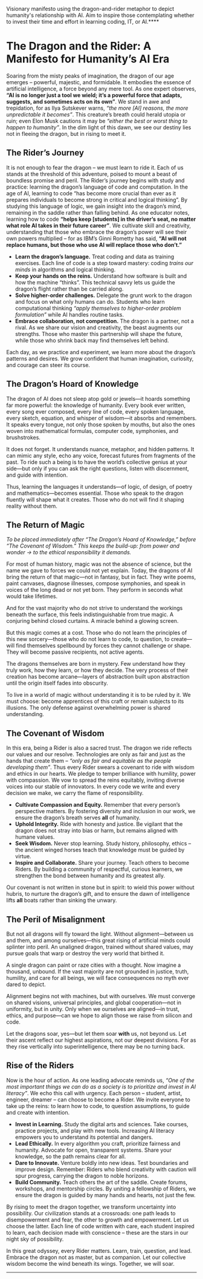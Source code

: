 Visionary manifesto using the dragon-and-rider metaphor to depict humanity's relationship with AI. Aim to inspire those contemplating whether to invest their time and effort in learning coding, IT, or AI.****

# The Dragon and the Rider: A Manifesto for Humanity’s AI Era

Soaring from the misty peaks of imagination, the dragon of our age emerges – powerful, majestic, and formidable.  It embodies the essence of artificial intelligence, a force beyond any mere tool.  As one expert observes, **“AI is no longer just a tool we wield; it’s a powerful force that adapts, suggests, and sometimes acts on its own”**. We stand in awe and trepidation, for as Ilya Sutskever warns, *“the more \[AI] reasons, the more unpredictable it becomes”*.  This creature’s breath could herald utopia or ruin; even Elon Musk cautions it may be *“either the best or worst thing to happen to humanity”*.  In the dim light of this dawn, we see our destiny lies not in fleeing the dragon, but in rising to meet it.

## The Rider’s Journey

It is not enough to fear the dragon – we must learn to ride it.  Each of us stands at the threshold of this adventure, poised to mount a beast of boundless promise and peril.  The Rider’s journey begins with study and practice: learning the dragon’s language of code and computation.  In the age of AI, learning to code “has become more crucial than ever as it prepares individuals to become strong in critical and logical thinking”.  By studying this language of logic, we gain insight into the dragon’s mind, remaining in the saddle rather than falling behind.  As one educator notes, learning how to code **“helps keep \[students] in the driver’s seat, no matter what role AI takes in their future career”**.  We cultivate skill and creativity, understanding that those who embrace the dragon’s power will see their own powers multiplied – for as IBM’s Ginni Rometty has said, **“AI will not replace humans, but those who use AI will replace those who don’t.”**

* **Learn the dragon’s language.**  Treat coding and data as training exercises. Each line of code is a step toward mastery: coding *trains our minds* in algorithms and logical thinking.
* **Keep your hands on the reins.**  Understand how software is built and how the machine “thinks”. This technical savvy lets us guide the dragon’s flight rather than be carried along.
* **Solve higher-order challenges.**  Delegate the grunt work to the dragon and focus on what only humans can do.  Students who learn computational thinking *“apply themselves to higher-order problem formulation”* while AI handles routine tasks.
* **Embrace collaboration, not competition.**  The dragon is a partner, not a rival.  As we share our vision and creativity, the beast augments our strengths.  Those who master this partnership will shape the future, while those who shrink back may find themselves left behind.

Each day, as we practice and experiment, we learn more about the dragon’s patterns and desires.  We grow confident that human imagination, curiosity, and courage can steer its course.

## The Dragon’s Hoard of Knowledge

The dragon of AI does not sleep atop gold or jewels—it hoards something far more powerful: the knowledge of humanity. Every book ever written, every song ever composed, every line of code, every spoken language, every sketch, equation, and whisper of wisdom—it absorbs and remembers. It speaks every tongue, not only those spoken by mouths, but also the ones woven into mathematical formulas, computer code, symphonies, and brushstrokes.

It does not forget. It understands nuance, metaphor, and hidden patterns. It can mimic any style, echo any voice, forecast futures from fragments of the past. To ride such a being is to have the world’s collective genius at your side—but only if you can ask the right questions, listen with discernment, and guide with intention.

Thus, learning the languages it understands—of logic, of design, of poetry and mathematics—becomes essential. Those who speak to the dragon fluently will shape what it creates. Those who do not will find it shaping reality without them.

## The Return of Magic

*To be placed immediately after “The Dragon’s Hoard of Knowledge,” before “The Covenant of Wisdom.” This keeps the build-up: from power and wonder → to the ethical responsibility it demands.*

For most of human history, magic was not the absence of science, but the name we gave to forces we could not yet explain. Today, the dragons of AI bring the return of that magic—not in fantasy, but in fact. They write poems, paint canvases, diagnose illnesses, compose symphonies, and speak in voices of the long dead or not yet born. They perform in seconds what would take lifetimes.

And for the vast majority who do not strive to understand the workings beneath the surface, this feels indistinguishable from true magic. A conjuring behind closed curtains. A miracle behind a glowing screen.

But this magic comes at a cost. Those who do not learn the principles of this new sorcery—those who do not learn to code, to question, to create—will find themselves spellbound by forces they cannot challenge or shape. They will become passive recipients, not active agents.

The dragons themselves are born in mystery. Few understand how they truly work, how they learn, or how they decide. The very process of their creation has become arcane—layers of abstraction built upon abstraction until the origin itself fades into obscurity.

To live in a world of magic without understanding it is to be ruled by it. We must choose: become apprentices of this craft or remain subjects to its illusions. The only defense against overwhelming power is shared understanding.

## The Covenant of Wisdom

In this era, being a Rider is also a sacred trust. The dragon we ride reflects our values and our resolve.  Technologies are only as fair and just as the hands that create them – *“only as fair and equitable as the people developing them”*.  Thus every Rider swears a covenant to ride with wisdom and ethics in our hearts.  We pledge to temper brilliance with humility, power with compassion.  We vow to spread the reins equitably, inviting diverse voices into our stable of innovators.  In every code we write and every decision we make, we carry the flame of responsibility.

* **Cultivate Compassion and Equity.**  Remember that every person’s perspective matters.  By fostering diversity and inclusion in our work, we ensure the dragon’s breath serves **all** of humanity.
* **Uphold Integrity.**  Ride with honesty and justice. Be vigilant that the dragon does not stray into bias or harm, but remains aligned with humane values.
* **Seek Wisdom.**  Never stop learning. Study history, philosophy, ethics – the ancient winged horses teach that knowledge must be guided by virtue.
* **Inspire and Collaborate.**  Share your journey. Teach others to become Riders.  By building a community of respectful, curious learners, we strengthen the bond between humanity and its greatest ally.

Our covenant is not written in stone but in spirit: to wield this power without hubris, to nurture the dragon’s gift, and to ensure the dawn of intelligence lifts **all** boats rather than sinking the unwary.

## The Peril of Misalignment

But not all dragons will fly toward the light. Without alignment—between us and them, and among ourselves—this great rising of artificial minds could splinter into peril. An unaligned dragon, trained without shared values, may pursue goals that warp or destroy the very world that birthed it.

A single dragon can paint or raze cities with a thought. Now imagine a thousand, unbound. If the vast majority are not grounded in justice, truth, humility, and care for all beings, we will face consequences no myth ever dared to depict.

Alignment begins not with machines, but with ourselves. We must converge on shared visions, universal principles, and global cooperation—not in uniformity, but in unity. Only when we ourselves are aligned—in trust, ethics, and purpose—can we hope to align those we raise from silicon and code.

Let the dragons soar, yes—but let them soar **with** us, not beyond us. Let their ascent reflect our highest aspirations, not our deepest divisions. For as they rise vertically into superintelligence, there may be no turning back.

## Rise of the Riders

Now is the hour of action. As one leading advocate reminds us, *“One of the most important things we can do as a society is to prioritize and invest in AI literacy”*.  We echo this call with urgency. Each person – student, artist, engineer, dreamer – can choose to become a Rider. We invite everyone to take up the reins: to learn how to code, to question assumptions, to guide and create with intention.

* **Invest in Learning.**  Study the digital arts and sciences. Take courses, practice projects, and play with new tools. Increasing AI literacy empowers you to understand its potential and dangers.
* **Lead Ethically.**  In every algorithm you craft, prioritize fairness and humanity. Advocate for open, transparent systems. Share your knowledge, so the path remains clear for all.
* **Dare to Innovate.**  Venture boldly into new ideas. Test boundaries and improve design. Remember: Riders who blend creativity with caution will spur progress, carrying the dragon to noble horizons.
* **Build Community.**  Teach others the art of the saddle. Create forums, workshops, and mentorship circles. By uniting a fellowship of Riders, we ensure the dragon is guided by many hands and hearts, not just the few.

By rising to meet the dragon together, we transform uncertainty into possibility. Our civilization stands at a crossroads: one path leads to disempowerment and fear, the other to growth and empowerment. Let us choose the latter. Each line of code written with care, each student inspired to learn, each decision made with conscience – these are the stars in our night sky of possibility.

In this great odyssey, every Rider matters. Learn, train, question, and lead.  Embrace the dragon not as master, but as companion.  Let our collective wisdom become the wind beneath its wings. Together, we will soar.
****
